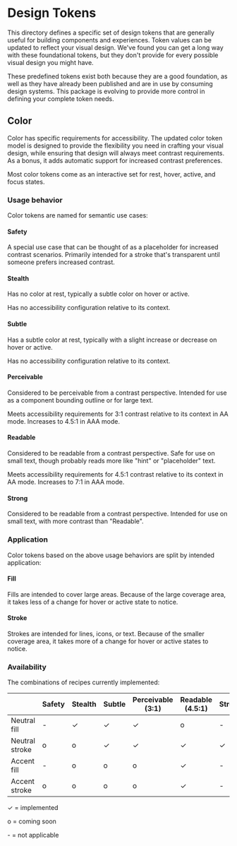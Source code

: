 # Design Tokens

This directory defines a specific set of design tokens that are generally useful for building components and experiences. Token values can be updated to reflect your visual design. We've found you can get a long way with these foundational tokens, but they don't provide for every possible visual design you might have.

These predefined tokens exist both because they are a good foundation, as well as they have already been published and are in use by consuming design systems. This package is evolving to provide more control in defining your complete token needs.

## Color

Color has specific requirements for accessibility. The updated color token model is designed to provide the flexibility you need in crafting your visual design, while ensuring that design will always meet contrast requirements. As a bonus, it adds automatic support for increased contrast preferences.

Most color tokens come as an interactive set for rest, hover, active, and focus states.

### Usage behavior

Color tokens are named for semantic use cases:

#### Safety

A special use case that can be thought of as a placeholder for increased contrast scenarios. Primarily intended for a stroke that's transparent until someone prefers increased contrast.

#### Stealth

Has no color at rest, typically a subtle color on hover or active.

Has no accessibility configuration relative to its context.

#### Subtle

Has a subtle color at rest, typically with a slight increase or decrease on hover or active.

Has no accessibility configuration relative to its context.

#### Perceivable

Considered to be perceivable from a contrast perspective. Intended for use as a component bounding outline or for large text.

Meets accessibility requirements for 3:1 contrast relative to its context in AA mode. Increases to 4.5:1 in AAA mode.

#### Readable

Considered to be readable from a contrast perspective. Safe for use on small text, though probably reads more like "hint" or "placeholder" text.

Meets accessibility requirements for 4.5:1 contrast relative to its context in AA mode. Increases to 7:1 in AAA mode.

#### Strong

Considered to be readable from a contrast perspective. Intended for use on small text, with more contrast than "Readable".

### Application

Color tokens based on the above usage behaviors are split by intended application:

#### Fill

Fills are intended to cover large areas. Because of the large coverage area, it takes less of a change for hover or active state to notice.

#### Stroke

Strokes are intended for lines, icons, or text. Because of the smaller coverage area, it takes more of a change for hover or active states to notice.

### Availability

The combinations of recipes currently implemented:

|                    | Safety | Stealth | Subtle | Perceivable (3:1) | Readable (4.5:1) | Strong |
| ------------------ | ------ | ------- | ------ | ----------------- | ---------------- | ------ |
| Neutral fill       | -      | ✓       | ✓      | ✓                | o                | -      |
| Neutral stroke     | o      | o       | ✓      | ✓                | ✓                | ✓      |
| Accent fill        | -      | o       | o      | o                 | ✓                | -      |
| Accent stroke      | o      | o       | o      | o                 | ✓                | -      |

✓ = implemented

o = coming soon

\- = not applicable